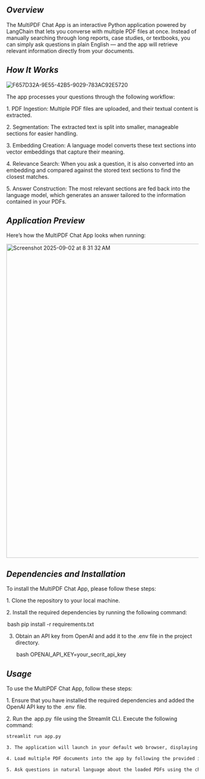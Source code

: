 *Overview*
------------

The MultiPDF Chat App is an interactive Python application powered by LangChain that lets you converse with multiple PDF files at once. Instead of manually searching through long reports, case studies, or textbooks, you can simply ask questions in plain English — and the app will retrieve relevant information directly from your documents.

*How It Works*
------------
![F657D32A-9E55-42B5-9029-783AC92E5720](https://github.com/user-attachments/assets/be06e763-7791-455b-b122-c25562d854cf)


The app processes your questions through the following workflow:

1.⁠ ⁠PDF Ingestion: Multiple PDF files are uploaded, and their textual content is extracted.

2.⁠ ⁠Segmentation: The extracted text is split into smaller, manageable sections for easier handling.

3.⁠ ⁠Embedding Creation: A language model converts these text sections into vector embeddings that capture their meaning.

4.⁠ ⁠Relevance Search: When you ask a question, it is also converted into an embedding and compared against the stored text sections to find the closest matches.

5.⁠ ⁠Answer Construction: The most relevant sections are fed back into the language model, which generates an answer tailored to the information contained in your PDFs.  

*Application Preview* 
------------
Here’s how the MultiPDF Chat App looks when running:

<img width="1463" height="821" alt="Screenshot 2025-09-02 at 8 31 32 AM" src="https://github.com/user-attachments/assets/b74919e2-5efa-47c6-bf0c-73db559829be" />


*Dependencies and Installation*
------------

To install the MultiPDF Chat App, please follow these steps:

1.⁠ ⁠Clone the repository to your local machine.

2.⁠ ⁠Install the required dependencies by running the following command:

   ⁠ bash
   pip install -r requirements.txt

3. Obtain an API key from OpenAI and add it to the .env file in the project directory.
   
    ⁠bash
   OPENAI_API_KEY=your_secrit_api_key

*Usage*
------------

To use the MultiPDF Chat App, follow these steps:

1.⁠ ⁠Ensure that you have installed the required dependencies and added the OpenAI API key to the ⁠ .env ⁠ file.

2.⁠ ⁠Run the ⁠ app.py ⁠ file using the Streamlit CLI. Execute the following command:

   ```bash
   streamlit run app.py

3.⁠ ⁠The application will launch in your default web browser, displaying the user interface.

4.⁠ ⁠Load multiple PDF documents into the app by following the provided instructions.

5.⁠ ⁠Ask questions in natural language about the loaded PDFs using the chat interface

